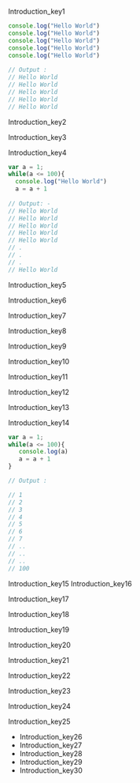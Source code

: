 Introduction_key1
```javascript
console.log("Hello World")
console.log("Hello World")
console.log("Hello World")
console.log("Hello World")
console.log("Hello World")
 
// Output :
// Hello World
// Hello World
// Hello World
// Hello World
// Hello World

```

Introduction_key2


Introduction_key3


Introduction_key4


```javascript
var a = 1;
while(a <= 100){
  console.log("Hello World")
  a = a + 1
 
// Output: - 
// Hello World
// Hello World
// Hello World
// Hello World
// Hello World
// .
// .
// .
// Hello World

```

Introduction_key5


Introduction_key6


Introduction_key7


Introduction_key8


Introduction_key9


Introduction_key10


Introduction_key11


Introduction_key12


Introduction_key13


Introduction_key14
```javascript
var a = 1;
while(a <= 100){
   console.log(a)
   a = a + 1
}

// Output :

// 1
// 2
// 3
// 4
// 5
// 6
// 7
// ..
// ..
// ..
// 100
```

Introduction_key15
Introduction_key16


Introduction_key17


Introduction_key18


Introduction_key19


Introduction_key20


Introduction_key21


Introduction_key22



Introduction_key23


Introduction_key24
    
Introduction_key25


- Introduction_key26
- Introduction_key27
- Introduction_key28
- Introduction_key29
- Introduction_key30
